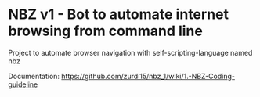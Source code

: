 # NBZ v1 - Bot to automate internet browsing from command line
Project to automate browser navigation with self-scripting-language named nbz

Documentation: https://github.com/zurdi15/nbz_1/wiki/1.-NBZ-Coding-guideline
